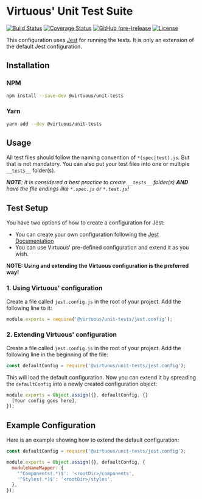 # Virtuous' Unit Test Suite

[![Build Status](https://travis-ci.org/bevirtuous/tools.svg?branch=master)](https://travis-ci.org/bevirtuous/tools)
[![Coverage Status](https://coveralls.io/repos/github/bevirtuous/tools/badge.svg?branch=master)](https://coveralls.io/github/bevirtuous/tools?branch=master)
[![GitHub (pre-)release](https://img.shields.io/github/release/bevirtuous/tools/all.svg)](https://github.com/bevirtuous/tools/releases)
[![License](https://img.shields.io/github/license/mashape/apistatus.svg)](./LICENSE)

This configuration uses [Jest](https://facebook.github.io/jest/) for running the tests.
It is only an extension of the default Jest configuration.

## Installation

### NPM

```sh
npm install --save-dev @virtuous/unit-tests
```

### Yarn

```sh
yarn add --dev @virtuous/unit-tests
```

## Usage

All test files should follow the naming convention of `*(spec|test).js`. But that is not mandatory.
You can also put your test files into one or multiple `__tests__` folder(s).

_**NOTE**: It is considered a best practice to create `__tests__` folder(s) **AND** have the file endings like `*.spec.js` or `*.test.js`!_

## Test Setup

You have two options of how to create a configuration for Jest:

* You can create your own configuration following the [Jest Documentation](https://facebook.github.io/jest/docs/en/getting-started.html)
* You can use Virtuous' pre-defined configuration and extend it as you wish.

**NOTE: Using and extending the Virtuous configuration is the preferred way!**

### 1. Using Virtuous' configuration

Create a file called `jest.config.js` in the root of your project.
Add the following line to it:

```js
module.exports = require('@virtuous/unit-tests/jest.config');
```

### 2. Extending Virtuous' configuration

Create a file called `jest.config.js` in the root of your project.
Add the following line in the beginning of the file:

```js
const defaultConfig = require('@virtuous/unit-tests/jest.config');
```

This will load the default configuration. Now you can extend it by spreading the `defaultConfig`
into a newly created configuration object:

```js
module.exports = Object.assign({}, defaultConfig, {}
  [Your config goes here],
});
```

## Example Configuration

Here is an example showing how to extend the default configuration:

```js
const defaultConfig = require('@virtuous/unit-tests/jest.config');

module.exports = Object.assign({}, defaultConfig, {
  moduleNameMapper: {
    '^Components(.*)$': '<rootDir>/components',
    '^Styles(.*)$': '<rootDir>/styles',
  },
});
```
